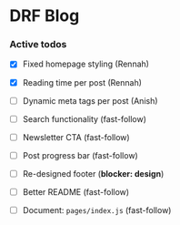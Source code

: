 # DRF Blog

### Active todos

- [x] Fixed homepage styling (Rennah)
- [x] Reading time per post (Rennah)

- [ ] Dynamic meta tags per post (Anish)

- [ ] Search functionality (fast-follow)
- [ ] Newsletter CTA (fast-follow)
- [ ] Post progress bar (fast-follow)

- [ ] Re-designed footer (**blocker: design**)
- [ ] Better README (fast-follow)
- [ ] Document: `pages/index.js` (fast-follow)
